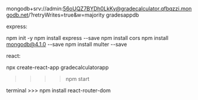 mongodb+srv://admin:56oUQZ7BYDh0LkKy@gradecalculator.qfbqzzi.mongodb.net/?retryWrites=true&w=majority
gradesappdb

express:

npm init -y
npm install express --save
npm install cors
npm install mongodb@4.1.0 --save
npm install multer --save

react:

npx create-react-app gradecalculatorapp

> > > > npm start

terminal >>> npm install react-router-dom
